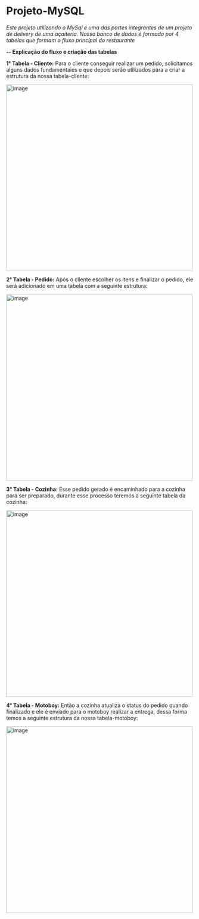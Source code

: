 # Projeto-MySQL
*Este projeto utilizando o MySql é uma das partes integrantes de um projeto de delivery de uma açaíteria. Nosso banco de dados é formado por 4 tabelas que formam o fluxo principal do restaurante*


**-- Explicação do fluxo e criação das tabelas**

**1° Tabela - Cliente:**
Para o cliente conseguir realizar um pedido, solicitamos alguns dados fundamentaies e que depois serão utilizados para a criar a estrutura da nossa tabela-cliente:
<div style="display: block;">
  <img width="500" alt="image" src="https://github.com/user-attachments/assets/a9c264b4-e091-4d6e-965a-14caf6ced13e">
</div>

**2° Tabela - Pedido:**
Após o cliente escolher os itens e finalizar o pedido, ele será adicionado em uma tabela com a seguinte estrutura:
<div style="display: block;">
  <img width="500" alt="image" src="https://github.com/user-attachments/assets/c56d58f0-d383-4f12-8575-38ae690dafaf">
</div>

**3° Tabela - Cozinha:**
Esse pedido gerado é encaminhado para a cozinha para ser preparado, durante esse processo teremos a seguinte tabela da cozinha:
<div style="display: block;">
  <img width="500" alt="image" src="https://github.com/user-attachments/assets/f3cb26d1-a160-4461-bcc3-5942875b623b">
</div>

**4° Tabela - Motoboy:**
Então a cozinha atualiza o status do pedido quando finalizado e ele é enviado para o motoboy realizar a entrega, dessa forma temos a seguinte estrutura da nossa tabela-motoboy:
<div style="display: block;">
  <img width="500" alt="image" src="https://github.com/user-attachments/assets/0261bd93-2703-439e-9640-f5ec4c2d7475">
</div>






